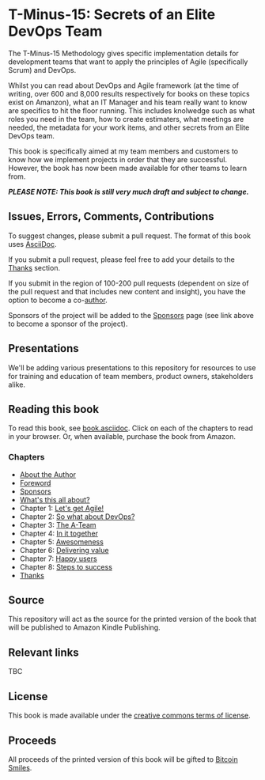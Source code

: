 # T-Minus-15: Secrets of an Elite DevOps Team



The T-Minus-15 Methodology gives specific implementation details for development teams that want to apply the principles of Agile (specifically Scrum) and DevOps.

Whilst you can read about DevOps and Agile framework (at the time of writing, over 600 and 8,000 results respectively for books on these topics exist on Amanzon), what an IT Manager and his team really want to know are specifics to hit the floor running. This includes knolwedge such as what roles you need in the team, how to create estimaters, what meetings are needed, the metadata for your work items, and other secrets from an Elite DevOps team.

This book is specifically aimed at my team members and customers to know how we implement projects in order that they are successful. However, the book has now been made available for other teams to learn from.

**_PLEASE NOTE: This book is still very much draft and subject to change._**

## Issues, Errors, Comments, Contributions

To suggest changes, please submit a pull request. The format of this book uses [AsciiDoc](https://docs.asciidoctor.org/asciidoc/latest/).

If you submit a pull request, please feel free to add your details to the [Thanks](https://github.com/BenGWeeks/T-Minus-15/blob/main/Thanks.asciidoc) section.

If you submit in the region of 100-200 pull requests (dependent on size of the pull request and that includes new content and insight), you have the option to become a co-[author](https://github.com/BenGWeeks/TheBitcoinPlaybook/blob/main/AboutTheAuthors.asciidoc).

Sponsors of the project will be added to the [Sponsors](https://github.com/BenGWeeks/TheBitcoinPlaybook/blob/main/Introduction.asciidoc) page (see link above to become a sponsor of the project).

## Presentations

We'll be adding various presentations to this repository for resources to use for training and education of team members, product owners, stakeholders alike.

## Reading this book

To read this book, see [book.asciidoc](https://github.com/BenGWeeks/T-Minus-15/blob/main/Book.asciidoc). Click on each of the chapters to read in your browser. Or, when available, purchase the book from Amazon.

### Chapters

+ [About the Author](https://github.com/BenGWeeks/T-Minus-15/blob/main/AboutTheAuthor.asciidoc)
+ [Foreword](https://github.com/BenGWeeks/T-Minus-15/blob/main/Foreword.asciidoc)
+ [Sponsors](https://github.com/BenGWeeks/T-Minus-15/blob/main/Sponsors.asciidoc)
+ [What's this all about?](https://github.com/BenGWeeks/T-Minus-15/blob/main/WhatsThisAllAbout.asciidoc)
+ Chapter 1: [Let's get Agile!](https://github.com/BenGWeeks/T-Minus-15/blob/main/LetsGetAgile.asciidoc)
+ Chapter 2: [So what about DevOps?](https://github.com/BenGWeeks/T-Minus-15/blob/main/LetsGetAgile.asciidoc)
+ Chapter 3: [The A-Team](https://github.com/BenGWeeks/T-Minus-15/blob/main/TheATeam.asciidoc)
+ Chapter 4: [In it together](https://github.com/BenGWeeks/T-Minus-15/blob/main/InItTogether.asciidoc)
+ Chapter 5: [Awesomeness](https://github.com/BenGWeeks/T-Minus-15/blob/main/Awesomeness.asciidoc)
+ Chapter 6: [Delivering value](https://github.com/BenGWeeks/T-Minus-15/blob/main/DeliveringValue.asciidoc)
+ Chapter 7: [Happy users](https://github.com/BenGWeeks/T-Minus-15/blob/main/HappyUsers.asciidoc)
+ Chapter 8: [Steps to success](https://github.com/BenGWeeks/T-Minus-15/blob/main/StepsToSuccess.asciidoc)
+ [Thanks](https://github.com/BenGWeeks/T-Minus-15/blob/main/Thanks.asciidoc)

## Source

This repository will act as the source for the printed version of the book that will be published to Amazon Kindle Publishing.

## Relevant links

TBC

## License

This book is made available under the [creative commons terms of license](https://github.com/BenGWeeks/TheBitcoinPlaybook/blob/main/LICENSE).

## Proceeds

All proceeds of the printed version of this book will be gifted to [Bitcoin Smiles](https://bitcoinsmiles.org/).
